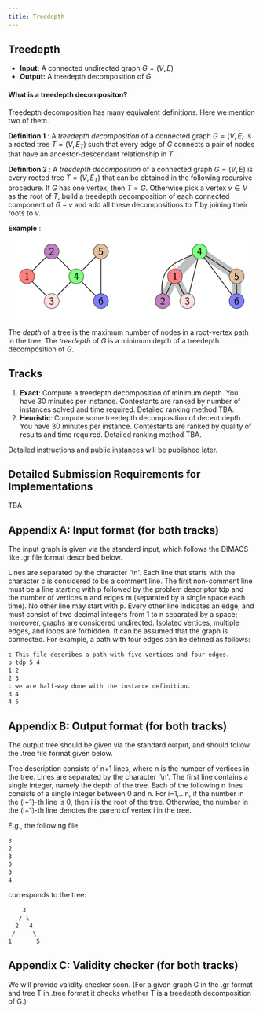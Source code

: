 ```yaml
---
title: Treedepth
---
```


## Treedepth

- **Input:**  A connected undirected graph $G=(V,E)$
- **Output:**  A treedepth decomposition of $G$


#### What is a treedepth decompositon?

Treedepth decomposition has many equivalent definitions. Here we mention two of them.

**Definition 1** 
: A *treedepth decomposition* of a connected graph $G=(V,E)$ is a rooted tree $T=(V,E_T)$ such that every edge of $G$ connects a pair of nodes that have an ancestor-descendant relationship in $T$. 

**Definition 2** 
:  A *treedepth  decomposition* of a connected graph $G=(V,E)$ is every rooted  tree  $T=(V,E_T)$ that can be obtained in the following recursive procedure. If $G$ has one vertex, then $T=G$. Otherwise pick a vertex $v\in V$ as the root of $T$, build a  treedepth  decomposition of each connected component of $G-v$ and add all these decompositions to $T$ by joining their roots to $v$.

**Example**
: ![Example](tdsmall.png)

The *depth* of a tree is the maximum number of nodes in a root-vertex path in the tree. The *treedepth* of $G$ is a minimum depth of a treedepth decomposition of $G$.


## Tracks

 1. **Exact**: Compute a treedepth decomposition of minimum depth. You have 30 minutes per instance.  Contestants are ranked by number of instances solved and time required. Detailed ranking method TBA.
 2.  **Heuristic**: Compute some treedepth decomposition of decent depth. You have 30 minutes per instance. Contestants are ranked by quality of results and time required. Detailed ranking method TBA.

Detailed instructions and public instances will be published later.

## Detailed Submission Requirements for Implementations

TBA

## Appendix A: Input format (for both tracks)

The input graph is given via the standard input, which follows the DIMACS-like .gr file format described below.

Lines are separated by the character '\\n'. Each line that starts with the character c is considered to be a comment line. The first non-comment line must be a line starting with p followed by the problem descriptor tdp and the number of vertices n and edges m (separated by a single space each time). No other line may start with p. Every other line indicates an edge, and must consist of two decimal integers from 1 to n separated by a space; moreover, graphs are considered undirected. Isolated vertices, multiple edges, and loops are forbidden. It can be assumed that the graph is connected. For example, a path with four edges can be defined as follows:


```
c This file describes a path with five vertices and four edges.
p tdp 5 4
1 2
2 3
c we are half-way done with the instance definition.
3 4
4 5
```


## Appendix B: Output format (for both tracks)

The output tree should be given via the standard output, and should follow the .tree file format given below.

Tree description consists of n+1 lines, where n is the number of vertices in the tree. Lines are separated by the character '\\n'. The first line contains a single integer, namely the depth of the tree. Each of the following n lines consists of a single integer between 0 and n. For i=1,...n, if the number in the (i+1)-th line is 0, then i is the root of the tree. Otherwise, the number in the (i+1)-th line denotes the parent of vertex i in the tree. 

E.g., the following file
```
3
2
3
0
3
4
```
corresponds to the tree:
```
    3
   / \
  2   4
 /     \ 
1       5
```

## Appendix C: Validity checker (for both tracks)

We will provide validity checker soon. (For a given graph G in the .gr format and tree T in .tree format it checks whether T is a treedepth decomposition of G.)






